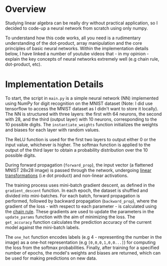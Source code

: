 # Overview
Studying linear algebra can be really dry without practical application, so I decided to code-up a neural network from scratch using only numpy.

To understand how this code works, all you need is a rudimentary understanding of the dot-product, array manipulation and the core principles of basic neural networks. Within the implementation details below, I have linked a number of youtube videos that - in my opinion - explain the key concepts of neural networks extremely well (e.g chain rule, dot-product, etc).

# Implementation Details
To start, the script in `main.py` is a simple neural network (NN) implemented using NumPy for digit recognition on the MNIST dataset (Note: I did use tensorflow to access the MNIST dataset as I didn't want to store it locally). The NN is structured with three layers: the first with 64 neurons, the second with 28, and the third (output layer) with 10 neurons, corresponding to the 10 possible digits. The `instantiate_weights` function initializes the weights and biases for each layer with random values.

The ReLU function is used for the first two layers to output either 0 or the input value, whichever is higher. The softmax function is applied to the output of the third layer to obtain a probability distribution over the 10 possible digits.

During forward propagation (`forward_prop`), the input vector (a flattened MNIST 28x28 image) is passed through the network, undergoing [linear transformations](https://www.youtube.com/watch?v=LyGKycYT2v0&list=PLZHQObOWTQDPD3MizzM2xVFitgF8hE_ab&index=9) (i.e dot product) and non-linear activations.

The training process uses mini-batch gradient descent, as defined in the `gradient_descent` function. In each epoch, the dataset is shuffled and divided into mini-batches. For each batch, forward propagation is performed, followed by backward propagation (`backward_prop`), where the gradient of the loss - with respect to each parameter - is calculated using the [chain rule](https://www.youtube.com/watch?v=wl1myxrtQHQ&t=2s). These gradients are used to update the parameters in the `update_params` function with the aim of minimizing the loss. The `get_accuracy` function calculates the prediction accuracy of the current model against the mini-batch labels.

The `one_hot` function encodes labels (e.g 4 - representing the number in the image) as a one-hot representation (e.g `[0,0,0,1,0,0...]`) for computing the loss from the softmax probabilities. Finally, after training for a specified number of epochs, the model's weights and biases are returned, which can be used for making predictions on new data.
